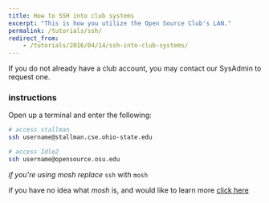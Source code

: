 ```yaml
---
title: How to SSH into club systems
excerpt: "This is how you utilize the Open Source Club's LAN."
permalink: /tutorials/ssh/
redirect_from:
    - /tutorials/2016/04/14/ssh-into-club-systems/
---
```


If you do not already have a club account, you may contact our SysAdmin to request one.

### instructions

Open up a terminal and enter the following:

```bash
# access stallman
ssh username@stallman.cse.ohio-state.edu

# access Idle2
ssh username@opensource.osu.edu
```

*if you're using mosh replace* `ssh` with `mosh`

if you have no idea what *mosh* is, and would like to learn more
[click here](https://mosh.mit.edu/)
